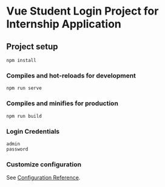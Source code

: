 # Vue Student Login Project for Internship Application

## Project setup
```
npm install
```

### Compiles and hot-reloads for development
```
npm run serve
```

### Compiles and minifies for production
```
npm run build
```

### Login Credentials
```
admin
password
```

### Customize configuration
See [Configuration Reference](https://cli.vuejs.org/config/).
